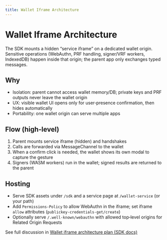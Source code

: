 ```yaml
---
title: Wallet Iframe Architecture
---
```


# Wallet Iframe Architecture

The SDK mounts a hidden “service iframe” on a dedicated wallet origin. Sensitive operations (WebAuthn, PRF handling, signer/VRF workers, IndexedDB) happen inside that origin; the parent app only exchanges typed messages.

## Why

- Isolation: parent cannot access wallet memory/DB; private keys and PRF outputs never leave the wallet origin
- UX: visible wallet UI opens only for user‑presence confirmation, then hides automatically
- Portability: one wallet origin can serve multiple apps

## Flow (high‑level)

1) Parent mounts service iframe (hidden) and handshakes
2) Calls are forwarded via MessageChannel to the wallet
3) When a confirm click is needed, the wallet shows its own modal to capture the gesture
4) Signers (WASM workers) run in the wallet; signed results are returned to the parent

## Hosting

- Serve SDK assets under `/sdk` and a service page at `/wallet-service` (or your path)
- Add `Permissions-Policy` to allow WebAuthn in the iframe; set iframe `allow` attributes (`publickey-credentials-get/create`)
- Optionally serve `/.well-known/webauthn` with allowed top‑level origins for Related Origin Requests

See full discussion in [Wallet iframe architecture plan (SDK docs)](https://github.com/web3-authn/sdk/blob/main/sdk/docs/wallet-iframe-architecture.md)

